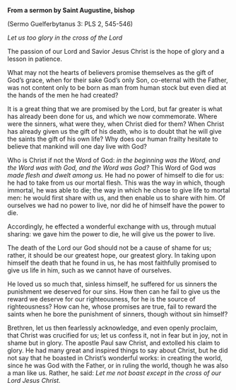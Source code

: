 

**From a sermon by Saint Augustine, bishop**

(Sermo Guelferbytanus 3: PLS 2, 545-546)

_Let us too glory in the cross of the Lord_

The passion of our Lord and Savior Jesus Christ is the hope of glory and a lesson in patience.

What may not the hearts of believers promise themselves as the gift of God’s grace, when for their sake God’s only Son, co-eternal with the Father, was not content only to be born as man from human stock but even died at the hands of the men he had created?

It is a great thing that we are promised by the Lord, but far greater is what has already been done for us, and which we now commemorate. Where were the sinners, what were they, when Christ died for them? When Christ has already given us the gift of his death, who is to doubt that he will give the saints the gift of his own life? Why does our human frailty hesitate to believe that mankind will one day live with God?

Who is Christ if not the Word of God: _in the beginning was the Word, and the Word was with God, and the Word was God?_ This Word of God _was made flesh and dwelt among us._ He had no power of himself to die for us: he had to take from us our mortal flesh. This was the way in which, though immortal, he was able to die; the way in which he chose to give life to mortal men: he would first share with us, and then enable us to share with him. Of ourselves we had no power to live, nor did he of himself have the power to die.

Accordingly, he effected a wonderful exchange with us, through mutual sharing: we gave him the power to die, he will give us the power to live.

The death of the Lord our God should not be a cause of shame for us; rather, it should be our greatest hope, our greatest glory. In taking upon himself the death that he found in us, he has most faithfully promised to give us life in him, such as we cannot have of ourselves.

He loved us so much that, sinless himself, he suffered for us sinners the punishment we deserved for our sins. How then can he fail to give us the reward we deserve for our righteousness, for he is the source of righteousness? How can he, whose promises are true, fail to reward the saints when he bore the punishment of sinners, though without sin himself?

Brethren, let us then fearlessly acknowledge, and even openly proclaim, that Christ was crucified for us; let us confess it, not in fear but in joy, not in shame but in glory. The apostle Paul saw Christ, and extolled his claim to glory. He had many great and inspired things to say about Christ, but he did not say that he boasted in Christ’s wonderful works: in creating the world, since he was God with the Father, or in ruling the world, though he was also a man like us. Rather, he said: _Let me not boast except in the cross of our Lord Jesus Christ._


